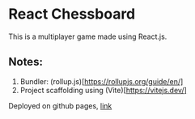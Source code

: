 # React Chessboard

This is a multiplayer game made using React.js.

## Notes:

1. Bundler: (rollup.js)[https://rollupjs.org/guide/en/]
2. Project scaffolding using (Vite)[https://vitejs.dev/]

Deployed on github pages,  [link](https://akashdeepnandi.github.io/react-chessboard/)